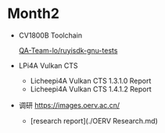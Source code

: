 # Month2

- CV1800B Toolchain

  [QA-Team-lo/ruyisdk-gnu-tests](https://github.com/QA-Team-lo/ruyisdk-gnu-tests)

- LPi4A Vulkan CTS

  * Licheepi4A Vulkan CTS 1.3.1.0 Report
  * Licheepi4A Vulkan CTS 1.4.1.2 Report

* 调研 https://images.oerv.ac.cn/ 

  * [research report](./OERV Research.md)

